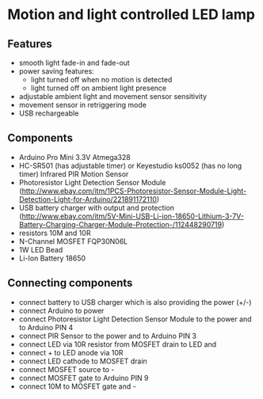 # Motion and light controlled LED lamp

## Features

- smooth light fade-in and fade-out
- power saving features:
  - light turned off when no motion is detected 
  - light turned off on ambient light presence
- adjustable ambient light and movement sensor sensitivity
- movement sensor in retriggering mode
- USB rechargeable

## Components

- Arduino Pro Mini 3.3V Atmega328
- HC-SR501 (has adjustable timer) or Keyestudio ks0052 (has no long timer) Infrared PIR Motion Sensor
- Photoresistor Light Detection Sensor Module (http://www.ebay.com/itm/1PCS-Photoresistor-Sensor-Module-Light-Detection-Light-for-Arduino/221891172110)
- USB battery charger with output and protection (http://www.ebay.com/itm/5V-Mini-USB-Li-ion-18650-Lithium-3-7V-Battery-Charging-Charger-Module-Protection-/112448290719)
- resistors 10M and 10R
- N-Channel MOSFET FQP30N06L
- 1W LED Bead
- Li-Ion Battery 18650

## Connecting components

- connect battery to USB charger which is also providing the power (+/-)
- connect Arduino to power
- connect Photoresistor Light Detection Sensor Module to the power and to Arduino PIN 4
- connect PIR Sensor to the power and to Arduino PIN 3
- connect LED via 10R resistor from MOSFET drain to LED and 
- connect + to LED anode via 10R
- connect LED cathode to MOSFET drain
- connect MOSFET source to -
- connect MOSFET gate to Arduino PIN 9
- connect 10M to MOSFET gate and -
